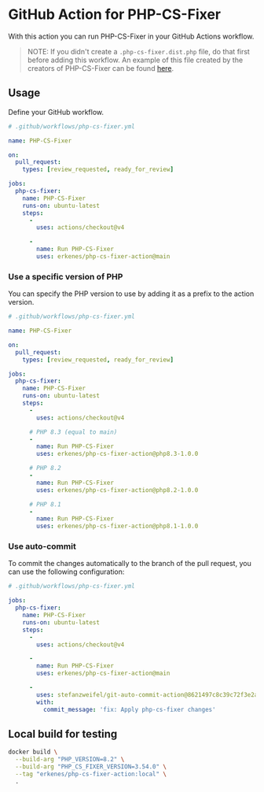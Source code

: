 # GitHub Action for PHP-CS-Fixer

With this action you can run PHP-CS-Fixer in your GitHub Actions workflow.

> NOTE: If you didn't create a `.php-cs-fixer.dist.php` file, do that first before adding this workflow. An example of this file created by the creators of PHP-CS-Fixer can be found [here](https://github.com/FriendsOfPHP/PHP-CS-Fixer/blob/master/.php-cs-fixer.dist.php).


## Usage

Define your GitHub workflow.

```yaml
# .github/workflows/php-cs-fixer.yml

name: PHP-CS-Fixer

on:
  pull_request:
    types: [review_requested, ready_for_review]

jobs:
  php-cs-fixer:
    name: PHP-CS-Fixer
    runs-on: ubuntu-latest
    steps:
      -
        uses: actions/checkout@v4

      -
        name: Run PHP-CS-Fixer
        uses: erkenes/php-cs-fixer-action@main
```

### Use a specific version of PHP

You can specify the PHP version to use by adding it as a prefix to the action version.

```yaml
# .github/workflows/php-cs-fixer.yml

name: PHP-CS-Fixer

on:
  pull_request:
    types: [review_requested, ready_for_review]

jobs:
  php-cs-fixer:
    name: PHP-CS-Fixer
    runs-on: ubuntu-latest
    steps:
      -
        uses: actions/checkout@v4

      # PHP 8.3 (equal to main)
      -
        name: Run PHP-CS-Fixer
        uses: erkenes/php-cs-fixer-action@php8.3-1.0.0

      # PHP 8.2
      -
        name: Run PHP-CS-Fixer
        uses: erkenes/php-cs-fixer-action@php8.2-1.0.0

      # PHP 8.1
      -
        name: Run PHP-CS-Fixer
        uses: erkenes/php-cs-fixer-action@php8.1-1.0.0
```

### Use auto-commit

To commit the changes automatically to the branch of the pull request, you can use the following configuration:

```yaml
# .github/workflows/php-cs-fixer.yml

jobs:
  php-cs-fixer:
    name: PHP-CS-Fixer
    runs-on: ubuntu-latest
    steps:
      -
        uses: actions/checkout@v4

      -
        name: Run PHP-CS-Fixer
        uses: erkenes/php-cs-fixer-action@main

      -
        uses: stefanzweifel/git-auto-commit-action@8621497c8c39c72f3e2a999a26b4ca1b5058a842
        with:
          commit_message: 'fix: Apply php-cs-fixer changes'
```

## Local build for testing

```bash
docker build \
  --build-arg "PHP_VERSION=8.2" \
  --build-arg "PHP_CS_FIXER_VERSION=3.54.0" \
  --tag "erkenes/php-cs-fixer-action:local" \
  .
```
